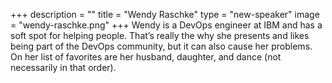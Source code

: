 +++
description = ""
title = "Wendy Raschke"
type = "new-speaker"
image = "wendy-raschke.png"
+++
Wendy is a DevOps engineer at IBM and has a soft spot for helping people. That’s really the why she presents and likes being part of the DevOps community, but it can also cause her problems. On her list of favorites are her husband, daughter, and dance (not necessarily in that order).